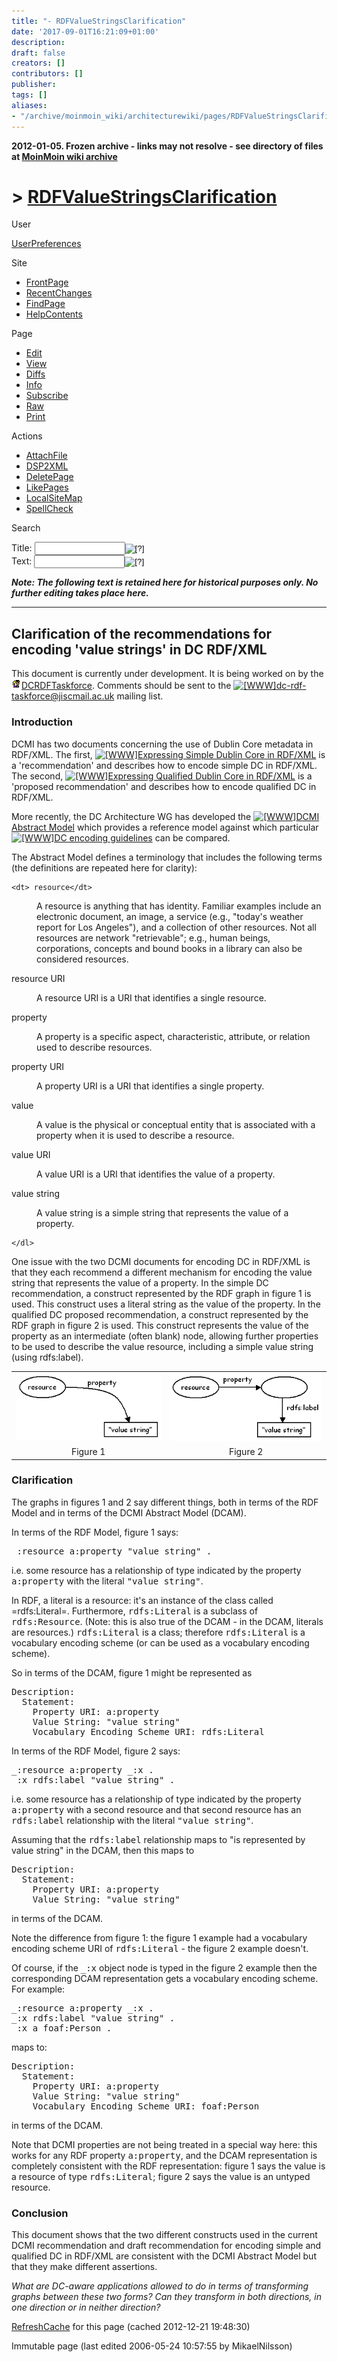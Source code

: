 ```yaml
---
title: "- RDFValueStringsClarification"
date: '2017-09-01T16:21:09+01:00'
description: 
draft: false
creators: []
contributors: []
publisher: 
tags: []
aliases:
- "/archive/moinmoin_wiki/architecturewiki/pages/RDFValueStringsClarification.html"
---
```


**2012-01-05. Frozen archive - links may not resolve - see directory of files at [MoinMoin wiki archive](/moinmoin-wiki-archive/)**

# > [RDFValueStringsClarification](http://dublincore.org/architecturewiki/RDFValueStringsClarification?action=fullsearch&value=RDFValueStringsClarification&literal=1&case=1&context=40 "Click here to do a full-text search for this title")

User

 [UserPreferences](http://dublincore.org/architecturewiki/UserPreferences)
  

Site

- [FrontPage](http://dublincore.org/architecturewiki/FrontPage)
- [RecentChanges](http://dublincore.org/architecturewiki/RecentChanges)
- [FindPage](http://dublincore.org/architecturewiki/FindPage)
- [HelpContents](http://dublincore.org/architecturewiki/HelpContents)

Page

- [Edit](http://dublincore.org/architecturewiki/RDFValueStringsClarification?action=edit "Edit")
- [View](http://dublincore.org/architecturewiki/RDFValueStringsClarification "View")
- [Diffs](http://dublincore.org/architecturewiki/RDFValueStringsClarification?action=diff "Diffs")
- [Info](http://dublincore.org/architecturewiki/RDFValueStringsClarification?action=info "Info")
- [Subscribe](http://dublincore.org/architecturewiki/RDFValueStringsClarification?action=subscribe "Subscribe")
- [Raw](http://dublincore.org/architecturewiki/RDFValueStringsClarification?action=raw "Raw")
- [Print](http://dublincore.org/architecturewiki/RDFValueStringsClarification?action=print "Print")

Actions

- [AttachFile](http://dublincore.org/architecturewiki/RDFValueStringsClarification?action=AttachFile)
- [DSP2XML](http://dublincore.org/architecturewiki/RDFValueStringsClarification?action=DSP2XML)
- [DeletePage](http://dublincore.org/architecturewiki/RDFValueStringsClarification?action=DeletePage)
- [LikePages](http://dublincore.org/architecturewiki/RDFValueStringsClarification?action=LikePages)
- [LocalSiteMap](http://dublincore.org/architecturewiki/RDFValueStringsClarification?action=LocalSiteMap)
- [SpellCheck](http://dublincore.org/architecturewiki/RDFValueStringsClarification?action=SpellCheck)

Search

<form method="POST" action="/architecturewiki/RDFValueStringsClarification">
<p>
<input name="action" value="inlinesearch" type="hidden">
<input name="context" value="40" type="hidden">
Title: <input name="text_title" size="15" maxlength="50" type="text"><input src="RDFValueStringsClarification_files/moin-search.png" name="button_title" alt="[?]" type="image"><br>Text: <input name="text_full" size="15" maxlength="50" type="text"><input src="RDFValueStringsClarification_files/moin-search.png" name="button_full" alt="[?]" type="image">
</p>
</form>

***Note: The following text is retained here for historical purposes only. No further editing takes place here.*** 
* * *

## Clarification of the recommendations for encoding 'value strings' in DC RDF/XML

This document is currently under development. It is being worked on by the [<img src="RDFValueStringsClarification_files/moin-inter.png" alt="[Self]" height="16" width="16">DCRDFTaskforce](http://dublincore.org/architecturewiki/DCRDFTaskforce "Self"). Comments should be sent to the [<img src="RDFValueStringsClarification_files/moin-www.png" alt="[WWW]" height="11" width="11">dc-rdf-taskforce@jiscmail.ac.uk](http://www.jiscmail.ac.uk/lists/DC-RDF-TASKFORCE.html) mailing list.

### Introduction

DCMI has two documents concerning the use of Dublin Core metadata in RDF/XML. The first, [<img src="RDFValueStringsClarification_files/moin-www.png" alt="[WWW]" height="11" width="11">Expressing Simple Dublin Core in RDF/XML](http://dublincore.org/documents/dcmes-xml/) is a 'recommendation' and describes how to encode simple DC in RDF/XML. The second, [<img src="RDFValueStringsClarification_files/moin-www.png" alt="[WWW]" height="11" width="11">Expressing Qualified Dublin Core in RDF/XML](http://dublincore.org/documents/dcq-rdf-xml/) is a 'proposed recommendation' and describes how to encode qualified DC in RDF/XML.

More recently, the DC Architecture WG has developed the [<img src="RDFValueStringsClarification_files/moin-www.png" alt="[WWW]" height="11" width="11">DCMI Abstract Model](http://dublincore.org/documents/abstract-model/) which provides a reference model against which particular [<img src="RDFValueStringsClarification_files/moin-www.png" alt="[WWW]" height="11" width="11">DC encoding guidelines](http://dublincore.org/resources/expressions/) can be compared.

The Abstract Model defines a terminology that includes the following terms (the definitions are repeated here for clarity):

<dl>

    <dt> resource</dt>
<dd>
<p>
A resource is anything that has identity. Familiar examples include an 
electronic document, an image, a service (e.g., "today's weather report 
for Los Angeles"), and a collection of other resources. Not all 
resources are network "retrievable"; e.g., human beings, corporations, 
concepts and bound books in a library can also be considered resources. 
</p>
</dd>
    <dt> resource URI</dt>
<dd>
<p>
A resource URI is a URI that identifies a single resource. 
</p>
</dd>
    <dt> property</dt>
<dd>
<p>
A property is a specific aspect, characteristic, attribute, or relation used to describe resources. 
</p>
</dd>
    <dt> property URI</dt>
<dd>
<p>
A property URI is a URI that identifies a single property.  
</p>
</dd>
    <dt> value</dt>
<dd>
<p>
A value is the physical or conceptual entity that is associated with a property when it is used to describe a resource.  
</p>
</dd>
    <dt> value URI</dt>
<dd>
<p>
A value URI is a URI that identifies the value of a property. 
</p>
</dd>
    <dt> value string</dt>
<dd>
<p>
A value string is a simple string that represents the value of a property.  
</p>
</dd>

    </dl>


One issue with the two DCMI documents for encoding DC in RDF/XML is that they each recommend a different mechanism for encoding the value string that represents the value of a property. In the simple DC recommendation, a construct represented by the RDF graph in figure 1 is used. This construct uses a literal string as the value of the property. In the qualified DC proposed recommendation, a construct represented by the RDF graph in figure 2 is used. This construct represents the value of the property as an intermediate (often blank) node, allowing further properties to be used to describe the value resource, including a simple value string (using rdfs:label).

<table>
  <tbody>
    <tr>
      <td align="center">
        <img src="RDFValueStringsClarification_files/RDFValueStringsClarification_002.gif" alt="figure1.gif"> </td>
      <td align="center">
        <img src="RDFValueStringsClarification_files/RDFValueStringsClarification.gif" alt="figure2.gif"> </td>
    </tr>
    <tr>
      <td align="center">
        Figure 1 </td>
      <td align="center">
        Figure 2 </td>
    </tr>
  </tbody>
</table>


### Clarification

The graphs in figures 1 and 2 say different things, both in terms of the RDF Model and in terms of the DCMI Abstract Model (DCAM).

In terms of the RDF Model, figure 1 says:

<pre>_:resource a:property "value string" .
</pre>

i.e. some resource has a relationship of type indicated by the property <tt>a:property</tt> with the literal <tt>"value string"</tt>.

In RDF, a literal is a resource: it's an instance of the class called =rdfs:Literal=. Furthermore, <tt>rdfs:Literal</tt> is a subclass of <tt>rdfs:Resource</tt>. (Note: this is also true of the DCAM - in the DCAM, literals are resources.) <tt>rdfs:Literal</tt> is a class; therefore <tt>rdfs:Literal</tt> is a vocabulary encoding scheme (or can be used as a vocabulary encoding scheme).

So in terms of the DCAM, figure 1 might be represented as

<pre>Description:
  Statement:
    Property URI: a:property
    Value String: "value string"
    Vocabulary Encoding Scheme URI: rdfs:Literal
</pre>

In terms of the RDF Model, figure 2 says:

<pre>_:resource a:property _:x .
_:x rdfs:label "value string" .
</pre>

i.e. some resource has a relationship of type indicated by the property <tt>a:property</tt> with a second resource and that second resource has an <tt>rdfs:label</tt> relationship with the literal <tt>"value string"</tt>.

Assuming that the <tt>rdfs:label</tt> relationship maps to "is represented by value string" in the DCAM, then this maps to

<pre>Description:
  Statement:
    Property URI: a:property
    Value String: "value string"
</pre>

in terms of the DCAM.

Note the difference from figure 1: the figure 1 example had a vocabulary encoding scheme URI of <tt>rdfs:Literal</tt> - the figure 2 example doesn't.

Of course, if the <tt>_:x</tt> object node is typed in the figure 2 example then the corresponding DCAM representation gets a vocabulary encoding scheme. For example:

<pre>_:resource a:property _:x .
_:x rdfs:label "value string" .
_:x a foaf:Person .
</pre>

maps to:

<pre>Description:
  Statement:
    Property URI: a:property
    Value String: "value string"
    Vocabulary Encoding Scheme URI: foaf:Person
</pre>

in terms of the DCAM.

Note that DCMI properties are not being treated in a special way here: this works for any RDF property <tt>a:property</tt>, and the DCAM representation is completely consistent with the RDF representation: figure 1 says the value is a resource of type <tt>rdfs:Literal</tt>; figure 2 says the value is an untyped resource.

### Conclusion

This document shows that the two different constructs used in the current DCMI recommendation and draft recommendation for encoding simple and qualified DC in RDF/XML are consistent with the DCMI Abstract Model but that they make different assertions.

_What are DC-aware applications allowed to do in terms of transforming graphs between these two forms? Can they transform in both directions, in one direction or in neither direction?_

 [RefreshCache](http://dublincore.org/architecturewiki/RDFValueStringsClarification?action=refresh&arena=Page.py&key=RDFValueStringsClarification.text_html) for this page (cached 2012-12-21 19:48:30)  

Immutable page (last edited 2006-05-24 10:57:55 by MikaelNilsson)

